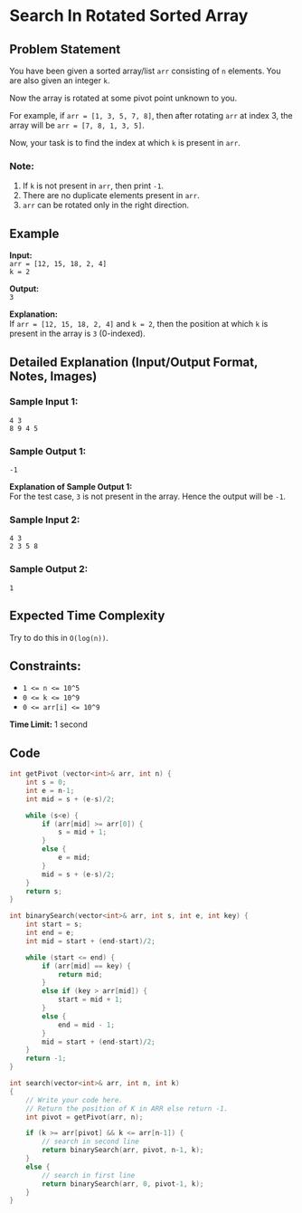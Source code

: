 # Search In Rotated Sorted Array

## Problem Statement
You have been given a sorted array/list `arr` consisting of `n` elements. You are also given an integer `k`.

Now the array is rotated at some pivot point unknown to you.

For example, if `arr = [1, 3, 5, 7, 8]`, then after rotating `arr` at index 3, the array will be `arr = [7, 8, 1, 3, 5]`.

Now, your task is to find the index at which `k` is present in `arr`.

### Note:
1. If `k` is not present in `arr`, then print `-1`.
2. There are no duplicate elements present in `arr`.
3. `arr` can be rotated only in the right direction.

## Example
**Input:**  
`arr = [12, 15, 18, 2, 4]`  
`k = 2`

**Output:**  
`3`

**Explanation:**  
If `arr = [12, 15, 18, 2, 4]` and `k = 2`, then the position at which `k` is present in the array is `3` (0-indexed).

## Detailed Explanation (Input/Output Format, Notes, Images)

### Sample Input 1:
```
4 3
8 9 4 5
```

### Sample Output 1:
```
-1
```

**Explanation of Sample Output 1:**  
For the test case, `3` is not present in the array. Hence the output will be `-1`.

### Sample Input 2:
```
4 3
2 3 5 8
```

### Sample Output 2:
```
1
```

## Expected Time Complexity
Try to do this in `O(log(n))`.

## Constraints:
- `1 <= n <= 10^5`
- `0 <= k <= 10^9`
- `0 <= arr[i] <= 10^9`

**Time Limit:** 1 second

## Code

```cpp
int getPivot (vector<int>& arr, int n) {
    int s = 0;
    int e = n-1;
    int mid = s + (e-s)/2;

    while (s<e) {
        if (arr[mid] >= arr[0]) {
            s = mid + 1;
        }
        else {
            e = mid;
        }
        mid = s + (e-s)/2;
    }
    return s;
}

int binarySearch(vector<int>& arr, int s, int e, int key) {
    int start = s;
    int end = e;
    int mid = start + (end-start)/2;

    while (start <= end) {
        if (arr[mid] == key) {
            return mid;
        }
        else if (key > arr[mid]) {
            start = mid + 1;
        }
        else {
            end = mid - 1;
        }
        mid = start + (end-start)/2;
    }
    return -1;
}

int search(vector<int>& arr, int n, int k)
{
    // Write your code here.
    // Return the position of K in ARR else return -1.
    int pivot = getPivot(arr, n);

    if (k >= arr[pivot] && k <= arr[n-1]) {     
        // search in second line
        return binarySearch(arr, pivot, n-1, k);
    }
    else {      
        // search in first line
        return binarySearch(arr, 0, pivot-1, k);
    }
}
```

